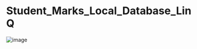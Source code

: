 # Student_Marks_Local_Database_LinQ
![image](https://user-images.githubusercontent.com/114800813/207327466-0a302862-b5b6-4061-8d95-a7e8ee8694c4.png)
